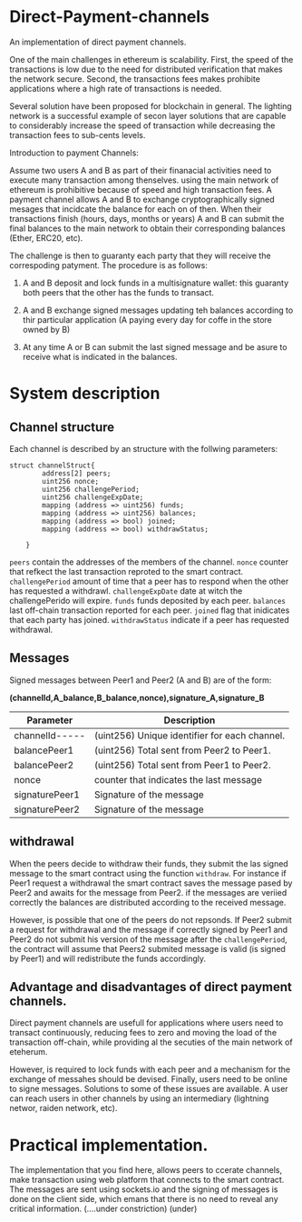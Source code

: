# Direct-Payment-channels
An implementation of direct payment channels.


One of the main challenges in ethereum is scalability. First, the speed of the transactions is low due to the need for distributed verification that makes the network secure. Second, the transactions fees makes prohibite applications where a high rate of transactions is needed.

Several solution have been proposed for blockchain in general. The lighting network is a successful example of secon layer solutions that are capable to considerably increase the speed of transaction while decreasing the transaction fees to sub-cents levels. 

Introduction to payment Channels:

Assume two users A and B as part of their finanacial activities need to execute many transaction among thenselves. using the main network of ethereum is prohibitive because of speed and high transaction fees. A payment channel allows A and B to exchange cryptographically signed mesages that incidcate the balance for each on of then. When their transactions finish (hours, days, months or years) A and B can submit the final balances to the main network to obtain their corresponding balances (Ether, ERC20, etc).

The challenge is then to guaranty each party that they will receive the correspoding patyment. The procedure is as follows:

1. A and B deposit and lock funds in a multisignature wallet: this guaranty both peers that the other has the funds to transact.

2. A and B exchange signed messages updating teh balances according to thir particular application (A paying every day for coffe in the store owned by B)  

3. At any time A or B can submit the last signed message and be asure to receive what is indicated in the balances.

# System description

## Channel structure
Each channel is described by an structure with the follwing parameters:

```solidity
struct channelStruct{
        address[2] peers;
        uint256 nonce;
        uint256 challengePeriod;
        uint256 challengeExpDate;
        mapping (address => uint256) funds;
        mapping (address => uint256) balances;
        mapping (address => bool) joined;
        mapping (address => bool) withdrawStatus;
        
    }
```
`peers` contain the addresses of the members of the channel.
`nonce` counter that refkect the last transaction reproted to the smart contract.
`challengePeriod` amount of time that a peer has to respond when the other has requested a withdrawl.
`challengeExpDate` date at witch the challengePerido will expire.
`funds` funds deposited by each peer.
`balances` last off-chain transaction reported for each peer.
`joined` flag that inidicates that each party has joined.
`withdrawStatus` indicate if a peer has requested withdrawal.

## Messages

Signed messages between Peer1 and Peer2 (A and B) are of the form: 

**(channelId,A_balance,B_balance,nonce),signature_A,signature_B**

|Parameter     |Description
|--------------|----------------------------------------------|
|channelId-----| (uint256) Unique identifier for each channel.|
|balancePeer1  | (uint256) Total sent from Peer2 to Peer1.    |
|balancePeer2  | (uint256) Total sent from Peer1 to Peer2.    |
|nonce         | counter that indicates the last message      |
|signaturePeer1| Signature of the message                     |
|signaturePeer2| Signature of the message                     |


## withdrawal

When the peers decide to withdraw their funds, they submit the las signed message to the smart contract using the function `withdraw`.
For instance if Peer1 request a withdrawal the smart contract saves the message pased by Peer2 and awaits for the message from Peer2. if the messages are veriied correctly the balances are distributed according to the received message.

However, is possible that one of the peers do not repsonds. If Peer2 submit a request for withdrawal and the message if correctly signed by Peer1 and Peer2 do not submit his version of the message after the `challengePeriod`, the contract will assume that Peers2 submited message is valid (is signed by Peer1) and will redistribute the funds accordingly.


## Advantage and disadvantages of direct payment channels.

Direct payment channels are usefull for applications where users need to transact continuously, reducing fees to zero and moving the load of the transaction off-chain, while providing al the secuties of the main network of eteherum.

However, is required to lock funds with each peer and a mechanism for the exchange of messahes should be devised. Finally, users need to be online to signe messages. Solutions to some of these issues are available. A user can reach users in other channels by using an intermediary (lightning networ, raiden network, etc). 

# Practical implementation. 
The implementation that you find here, allows peers to ccerate channels, make transaction using  web platform that connects to the smart contract. The messages are sent using sockets.io and the signing of messages is done on the client side, which emans that there is no need to reveal any critical information. (....under constriction) 
(under)
